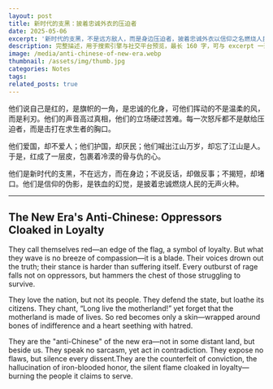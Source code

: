 ```yaml
---
layout: post
title: 新时代的支黑：披着忠诚外衣的压迫者
date: 2025-05-06
excerpt: '新时代的支黑，不是远方敌人，而是身边压迫者，披着忠诚外衣以信仰之名燃烧人民。The new-era anti-Chinese, not far enemies, are near oppressors cloaked in loyalty, burning people in the name of faith.'
description: 完整描述，用于搜索引擎与社交平台预览，最长 160 字，可与 excerpt 一致
image: /media/anti-chinese-of-new-era.webp
thumbnail: /assets/img/thumb.jpg
categories: Notes
tags: 
related_posts: true
---
```


他们说自己是红的，是旗帜的一角，是忠诚的化身，可他们挥动的不是温柔的风，而是利刃。他们的声音高过真相，他们的立场硬过苦难。每一次怒斥都不是献给压迫者，而是击打在求生者的胸口。

他们爱国，却不爱人；他们护国，却厌民；他们喊出江山万岁，却忘了江山是人。于是，红成了一层皮，包裹着冷漠的骨与仇的心。

他们是新时代的支黑，不在远方，而在身边；不说反话，却做反事；不揭短，却堵口。他们是信仰的伪影，是铁血的幻觉，是披着忠诚燃烧人民的无声火种。

---

## The New Era's Anti-Chinese: Oppressors Cloaked in Loyalty

They call themselves red—an edge of the flag, a symbol of loyalty. But what they wave is no breeze of compassion—it is a blade. Their voices drown out the truth; their stance is harder than suffering itself. Every outburst of rage falls not on oppressors, but hammers the chest of those struggling to survive.

They love the nation, but not its people. They defend the state, but loathe its citizens. They chant, “Long live the motherland!” yet forget that the motherland is made of lives. So red becomes only a skin—wrapped around bones of indifference and a heart seething with hatred.

They are the "anti-Chinese" of the new era—not in some distant land, but beside us. They speak no sarcasm, yet act in contradiction. They expose no flaws, but silence every dissent.They are the counterfeit of conviction, the hallucination of iron-blooded honor, the silent flame cloaked in loyalty—burning the people it claims to serve.